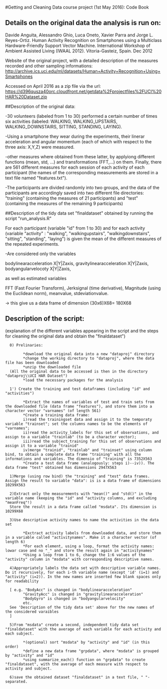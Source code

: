 #Getting and Cleaning Data course project (1st May 2016): Code Book

## Details on the original data the analysis is run on:

Davide Anguita, Alessandro Ghio, Luca Oneto, Xavier Parra and Jorge L. Reyes-Ortiz. Human Activity Recognition on Smartphones using a Multiclass Hardware-Friendly Support Vector Machine. International Workshop of Ambient Assisted Living (IWAAL 2012). Vitoria-Gasteiz, Spain. Dec 2012

Website of the original project, with a detailed description of the measures recorded and other sampling informations:
http://archive.ics.uci.edu/ml/datasets/Human+Activity+Recognition+Using+Smartphones 

Accessed on April 2016 as a zip file via the url: 
https://d396qusza40orc.cloudfront.net/getdata%2Fprojectfiles%2FUCI%20HAR%20Dataset.zip

##Description of the original data: 

-30 volunteers (labeled from 1 to 30) performed a certain number of times six activities (labeled: WALKING, WALKING_UPSTAIRS, WALKING_DOWNSTAIRS, SITTING, STANDING, LAYING). 

-Using a smartphone they wear during the experiments, their linerar acceleration and angular momentum (each of which with respect to the three axis: X,Y,Z) were measured.

-other measures where obtained from these latter, by applyiong different functions (mean, std, ...) and transformations (FFT,...) on them. Finally, there are 561 different measures for each session of each activity of each participant (the names of the corresponding measurements are stored in a text file named "features.txt").

-The participants are divided randomly into two groups, and the data of the participants are accordingly saved into two different file directories: "training" (containing the measures of 21 participants) and "test" (containing the measures of the remaining 9 participants)


##Description of the tidy data set "finaldataset" obtained by running the script "run_analysis.R"

For each participant (variable "id" from 1 to 30) 
and for each activity (variable "activity" : "walking", "walkingupstairs", "walkingdownstairs", "sitting", "standing", "laying")
is given the mean of the different measures of the repeated experiments.

-Are considered only the variables 

bodylinearacceleration X|Y|Zaxis, 
gravitylinearacceleration X|Y|Zaxis, 
bodyangularvelocoty X|Y|Zaxis, 

as well as estimated variables

FFT (Fast Fourier Transform), 
Jerksignal (time derivative), 
Magnitude (using the Euclidean norm), 
meanvalue, 
stdeviationvalue.

-> this give us a data frame of dimension (30x6)X68= 180X68


## Description of the script: 
(explanation of the different variables appearing in the script and the steps for cleaning the original data and obtain the "finaldataset")

      0) Prelinaries: 
      
            *download the original data into a new "dataproj" directory
            *change the working directory to "dataproj", where the data file has been downloaded
            *unzip the downloaded file
      (All the original data to be accessed is then in the directory "dataproj\\UCI HAR Dataset")
            *load the necessary packages for the analysis
            
      1') Create the training and test dataframes (including "id" and "activities")
      
            *Extract the names of variables of test and train sets from the downloaded file (data frame "features"), and store them into a character vector "varnames" (of length 561)
            *Create a training data frame:
            i)read the trainingset data and assign it to the temporaty variable "trainset"; set the columns names to be the elements of "varnames"; 
            ii)read the activity_labels for this set of observations, and assign to a variable "trainlab" (to be a character vector);
            iii)read the subject_training for this set of observations and assign it to a variable "trainid"
            iv)merge "trainid", "trainlab" and "trainset" using column bind, to obtain a complete data frame "training" with all the informations and variables. The dimensio of "training" is 7352X563 
            *Create a test data frame (analogously: steps i)--iv)). The data frame "test" obtained has dimensions 2947X563
            
      1)Merge (using row bind) the "training" and "test" data frames. Assign the result to variable "data": is is a data frame of dimensions 10299X563
      
      2)Extract only the measurements with "mean()" and "std()" in the variable name (keeping the "id" and "activity columns, and excluding "meanFreq"!)
      Store the result in a data frame called "msdata". Its dimension is 10299X68
      
      3)Use descriptive activity names to name the activities in the data set
      
            *Exctract activity labels from downloaded data, and store them in a variable called "activitynames". Make it a character vector (of length 6)
            *For each element, using a loop, format the activity names: lowar case and no "_" and store the result again in "activitynames"
            *Using a loop from 1 to 6, change the 1:6 values of the "activity" column in "msdata" with corresponding descriptive names.
      
      4)Appropriately labels the data set with descriptive variable names. Do it recursively, for each i-th variable name (except 'id' (i=1) and "activity" (i=2)). In the new names are inserted few blank spaces only for readability 
      
      [ e.g. "BodyAcc" is changed in "bodylinearacceleration"
            "GravityAcc" is changed in "gravitylinearacceleration"
            "BodyGyro" is changed in "bodyangularvelocity"
            etc.
      See 'Description of the tidy data set' above for the new names of the considered varaibles
      ]
      
      5)From "msdata" create a second, independent tidy data set "finaldataset" with the average of each variable for each activity and each subject.
      
            *(optional) sort "msdata" by "activity" and "id" (in this order)
            *define a new data frame "grpdata", where "msdata" is grouped by "activity" and "id"
            *using summarize_each() function on "grpdata" to create "finaldataset", with the average of each measure with respect to activity and subject.
      
      6)save the obtained dataset "finaldataset" in a text file, " "-separated.
      
